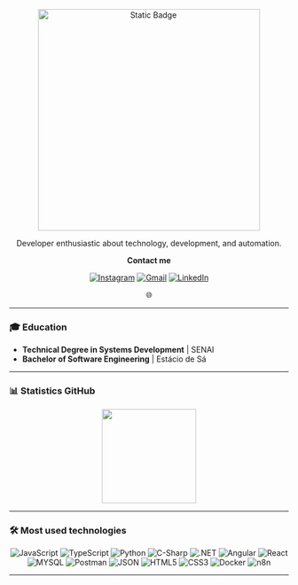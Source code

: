 <div align="center">
  <img alt="Static Badge" src="https://img.shields.io/badge/Hello!%20I'm%20Mariana%20Louren%C3%A7o-%23ffdcad?style=for-the-badge&logo=codecrafters&logoColor=white&logoSize=auto"       width="400">
  <p>Developer enthusiastic about technology, development, and automation.<p>
  <strong>Contact me</strong>
</div>

<div align="center">
  <a href="https://www.instagram.com/vlbmari/" target="_blank">
    <img src="https://img.shields.io/badge/Instagram-E4405F?style=for-the-badge&logo=instagram&logoColor=white" alt="Instagram"/></a>
  <a href="mailto:slb.marianavitoria@gmail.com" target="_blank">
    <img src="https://img.shields.io/badge/-Gmail-%23333?style=for-the-badge&logo=gmail&logoColor=white" alt="Gmail"/></a>
  <a href="https://www.linkedin.com/in/vlbmari/" target="_blank">
    <img src="https://img.shields.io/badge/-LinkedIn-%230077B5?style=for-the-badge&logo=linkedin&logoColor=white" alt="LinkedIn"/></a>
    <p>🌐</p>
</div>

---

### 🎓 Education
  - **Technical Degree in Systems Development** | SENAI
  - **Bachelor of Software Engineering** | Estácio de Sá

---

### 📊 Statistics GitHub
<div align="center">
  <img height="170em" src="https://github-readme-stats.vercel.app/api?username=vlbmari&show_icons=true&theme=dark&cache_seconds=120"/>
</div>

---

### 🛠️ Most used technologies

<p align="center">
  <!-- Linguagens -->
  <img src="https://img.shields.io/badge/JavaScript-F7DF1E?style=for-the-badge&logo=javascript&logoColor=black" alt="JavaScript"/>
  <img src="https://img.shields.io/badge/TypeScript-3178C6?style=for-the-badge&logo=typescript&logoColor=white" alt="TypeScript"/>
  <img src="https://img.shields.io/badge/Python-3776AB?style=for-the-badge&logo=python&logoColor=white" alt="Python"/>
  <img src="https://img.shields.io/badge/C%20Sharp-%23378BBA?style=for-the-badge&logo=sharp&logoColor=white&logoSize=auto" alt="C-Sharp"/>
  
  <!-- Frameworks -->
  <img src="https://img.shields.io/badge/C%23-%23512BD4?style=for-the-badge&logo=dotnet&logoColor=white&logoSize=auto" alt=".NET"/>
  <img src="https://img.shields.io/badge/Angular-red?style=for-the-badge&logo=angular&logoColor=white&logoSize=auto" alt="Angular"/>
  <img src="https://img.shields.io/badge/React-20232A?style=for-the-badge&logo=react&logoColor=white" alt="React"/>


  <!-- Dados / API -->
  <img src="https://img.shields.io/badge/MYSQL-%234479A1?style=for-the-badge&logo=mysql&logoColor=white&logoSize=auto" alt="MYSQL"/>
  <img src="https://img.shields.io/badge/Postman-FF6C37?style=for-the-badge&logo=postman&logoColor=white" alt="Postman"/>
  <img src="https://img.shields.io/badge/JSON-000000?style=for-the-badge&logo=json&logoColor=white" alt="JSON"/>

  <!-- Web -->
  <img src="https://img.shields.io/badge/HTML5-E34F26?style=for-the-badge&logo=html5&logoColor=white" alt="HTML5"/>
  <img src="https://img.shields.io/badge/CSS3-1572B6?style=for-the-badge&logo=css&logoColor=white" alt="CSS3"/>

  <!-- DevOps -->
  <img src="https://img.shields.io/badge/Docker-2496ED?style=for-the-badge&logo=docker&logoColor=white" alt="Docker"/>
  <img src="https://img.shields.io/badge/n8n-EB5175?style=for-the-badge&logo=n8n&logoColor=white" alt="n8n"/>
</p>


---


